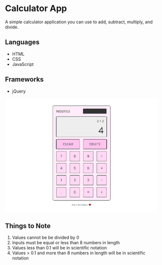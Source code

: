 # Calculator App
A simple calculator application you can use to add, subtract, multiply, and divide.
## Languages
* HTML
* CSS
* JavaScript

## Frameworks
* jQuery

 ![Screenshot](calculator.png)

## Things to Note
1. Values cannot be be divided by 0
2. Inputs must be equal or less than 8 numbers in length
3. Values less than 0.1 will be in scientific notation
4. Values > 0.1 and more than 8 numbers in length will be in scientific notation
